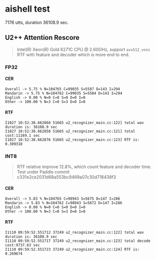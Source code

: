 # aishell test

7176 utts, duration 36108.9 sec.

## U2++ Attention Rescore

> Intel(R) Xeon(R) Gold 6271C CPU @ 2.60GHz, support `avx512_vnni`
> RTF with feature and decoder which is more end to end.
### FP32

#### CER

```
Overall -> 5.75 % N=104765 C=99035 S=5587 D=143 I=294
Mandarin -> 5.75 % N=104762 C=99035 S=5584 D=143 I=294
English -> 0.00 % N=0 C=0 S=0 D=0 I=0
Other -> 100.00 % N=3 C=0 S=3 D=0 I=0
```

#### RTF 

```
I1027 10:52:38.662868 51665 u2_recognizer_main.cc:122] total wav duration is: 36108.9 sec
I1027 10:52:38.662858 51665 u2_recognizer_main.cc:121] total cost:11169.1 sec
I1027 10:52:38.662876 51665 u2_recognizer_main.cc:123] RTF is: 0.309318
```

### INT8

> RTF relative improve 12.8%, which count feature and decoder time.
> Test under Paddle commit c331e2ce2031d68a553bc9469a07c30d718438f3  

#### CER

```
Overall -> 5.83 % N=104765 C=98943 S=5675 D=147 I=286
Mandarin -> 5.83 % N=104762 C=98943 S=5672 D=147 I=286
English -> 0.00 % N=0 C=0 S=0 D=0 I=0
Other -> 100.00 % N=3 C=0 S=3 D=0 I=0
```

#### RTF 

```
I1110 09:59:52.551712 37249 u2_recognizer_main.cc:122] total wav duration is: 36108.9 sec
I1110 09:59:52.551717 37249 u2_recognizer_main.cc:123] total decode cost:9737.63 sec
I1110 09:59:52.551723 37249 u2_recognizer_main.cc:124] RTF is: 0.269674
```
